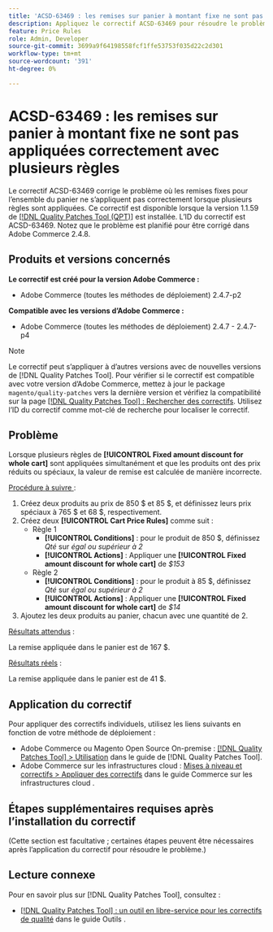 ```yaml
---
title: 'ACSD-63469 : les remises sur panier à montant fixe ne sont pas appliquées correctement avec plusieurs règles'
description: Appliquez le correctif ACSD-63469 pour résoudre le problème d’Adobe Commerce en raison duquel les remises forfaitaires pour l’ensemble du panier ne s’appliquent pas correctement lorsque plusieurs règles sont appliquées.
feature: Price Rules
role: Admin, Developer
source-git-commit: 3699a9f64198558fcf1ffe53753f035d22c2d301
workflow-type: tm+mt
source-wordcount: '391'
ht-degree: 0%

---
```



# ACSD-63469 : les remises sur panier à montant fixe ne sont pas appliquées correctement avec plusieurs règles

Le correctif ACSD-63469 corrige le problème où les remises fixes pour l’ensemble du panier ne s’appliquent pas correctement lorsque plusieurs règles sont appliquées. Ce correctif est disponible lorsque la version 1.1.59 de [[!DNL Quality Patches Tool (QPT)]](/help/tools/quality-patches-tool/quality-patches-tool-to-self-serve-quality-patches.md) est installée. L’ID du correctif est ACSD-63469. Notez que le problème est planifié pour être corrigé dans Adobe Commerce 2.4.8.

## Produits et versions concernés

**Le correctif est créé pour la version Adobe Commerce :**

* Adobe Commerce (toutes les méthodes de déploiement) 2.4.7-p2

**Compatible avec les versions d’Adobe Commerce :**

* Adobe Commerce (toutes les méthodes de déploiement) 2.4.7 - 2.4.7-p4

>[!NOTE]
>
>Le correctif peut s’appliquer à d’autres versions avec de nouvelles versions de [!DNL Quality Patches Tool]. Pour vérifier si le correctif est compatible avec votre version d’Adobe Commerce, mettez à jour le package `magento/quality-patches` vers la dernière version et vérifiez la compatibilité sur la page [[!DNL Quality Patches Tool] : Rechercher des correctifs](https://experienceleague.adobe.com/tools/commerce-quality-patches/index.html). Utilisez l’ID du correctif comme mot-clé de recherche pour localiser le correctif.

## Problème

Lorsque plusieurs règles de **[!UICONTROL Fixed amount discount for whole cart]** sont appliquées simultanément et que les produits ont des prix réduits ou spéciaux, la valeur de remise est calculée de manière incorrecte.

<u>Procédure à suivre </u> :

1. Créez deux produits au prix de 850 $ et 85 $, et définissez leurs prix spéciaux à 765 $ et 68 $, respectivement.
1. Créez deux **[!UICONTROL Cart Price Rules]** comme suit :
   * Règle 1
      * **[!UICONTROL Conditions]** : pour le produit de 850 $, définissez *Qté* sur *égal ou supérieur à 2*
      * **[!UICONTROL Actions]** : Appliquer une **[!UICONTROL Fixed amount discount for whole cart]** de *$153*
   * Règle 2
      * **[!UICONTROL Conditions]** : pour le produit à 85 $, définissez *Qté* sur *égal ou supérieur à 2*
      * **[!UICONTROL Actions]** : Appliquer une **[!UICONTROL Fixed amount discount for whole cart]** de *$14*
1. Ajoutez les deux produits au panier, chacun avec une quantité de 2.

<u>Résultats attendus</u> :

La remise appliquée dans le panier est de 167 $.

<u>Résultats réels</u> :

La remise appliquée dans le panier est de 41 $.

## Application du correctif

Pour appliquer des correctifs individuels, utilisez les liens suivants en fonction de votre méthode de déploiement :

* Adobe Commerce ou Magento Open Source On-premise : [[!DNL Quality Patches Tool] > Utilisation](/help/tools/quality-patches-tool/usage.md) dans le guide de [!DNL Quality Patches Tool].
* Adobe Commerce sur les infrastructures cloud : [Mises à niveau et correctifs > Appliquer des correctifs](https://experienceleague.adobe.com/docs/commerce-cloud-service/user-guide/develop/upgrade/apply-patches.html) dans le guide Commerce sur les infrastructures cloud .

## Étapes supplémentaires requises après l’installation du correctif

(Cette section est facultative ; certaines étapes peuvent être nécessaires après l’application du correctif pour résoudre le problème.) 

## Lecture connexe

Pour en savoir plus sur [!DNL Quality Patches Tool], consultez :

* [[!DNL Quality Patches Tool] : un outil en libre-service pour les correctifs de qualité](/help/tools/quality-patches-tool/quality-patches-tool-to-self-serve-quality-patches.md) dans le guide Outils .

